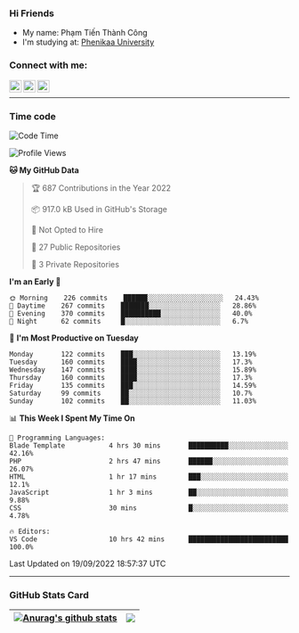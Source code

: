 ### Hi Friends

- My name: Phạm Tiến Thành Công
- I'm studying at: [Phenikaa University]


### Connect with me:
[<img align="left" alt="PhamTienThanhCong | Facebook" width="22px" src="https://upload.wikimedia.org/wikipedia/commons/thumb/1/16/Facebook-icon-1.png/640px-Facebook-icon-1.png" />][facebook]
[<img align="left" alt="PhamTienThanhCong | Zalo" width="22px" src="https://www.anphatpc.com.vn/template/anphat_2020v2/images/icon-zalo.jpg" />][zalo]
[<img align="left" alt="PhamTienThanhCong | LinkedIn" width="22px" src="https://cdn3.iconfinder.com/data/icons/inficons/512/linkedin.png" />][linkedin]

<br />

---

### Time code

<!--START_SECTION:waka-->
![Code Time](http://img.shields.io/badge/Code%20Time-560%20hrs%201%20min-blue)

![Profile Views](http://img.shields.io/badge/Profile%20Views-19-blue)

**🐱 My GitHub Data** 

> 🏆 687 Contributions in the Year 2022
 > 
> 📦 917.0 kB Used in GitHub's Storage 
 > 
> 🚫 Not Opted to Hire
 > 
> 📜 27 Public Repositories 
 > 
> 🔑 3 Private Repositories  
 > 
**I'm an Early 🐤** 

```text
🌞 Morning    226 commits    ██████░░░░░░░░░░░░░░░░░░░   24.43% 
🌆 Daytime    267 commits    ███████░░░░░░░░░░░░░░░░░░   28.86% 
🌃 Evening    370 commits    ██████████░░░░░░░░░░░░░░░   40.0% 
🌙 Night      62 commits     █░░░░░░░░░░░░░░░░░░░░░░░░   6.7%

```
📅 **I'm Most Productive on Tuesday** 

```text
Monday       122 commits    ███░░░░░░░░░░░░░░░░░░░░░░   13.19% 
Tuesday      160 commits    ████░░░░░░░░░░░░░░░░░░░░░   17.3% 
Wednesday    147 commits    ████░░░░░░░░░░░░░░░░░░░░░   15.89% 
Thursday     160 commits    ████░░░░░░░░░░░░░░░░░░░░░   17.3% 
Friday       135 commits    ███░░░░░░░░░░░░░░░░░░░░░░   14.59% 
Saturday     99 commits     ██░░░░░░░░░░░░░░░░░░░░░░░   10.7% 
Sunday       102 commits    ██░░░░░░░░░░░░░░░░░░░░░░░   11.03%

```


📊 **This Week I Spent My Time On** 

```text
💬 Programming Languages: 
Blade Template           4 hrs 30 mins       ██████████░░░░░░░░░░░░░░░   42.16% 
PHP                      2 hrs 47 mins       ██████░░░░░░░░░░░░░░░░░░░   26.07% 
HTML                     1 hr 17 mins        ███░░░░░░░░░░░░░░░░░░░░░░   12.1% 
JavaScript               1 hr 3 mins         ██░░░░░░░░░░░░░░░░░░░░░░░   9.88% 
CSS                      30 mins             █░░░░░░░░░░░░░░░░░░░░░░░░   4.78%

🔥 Editors: 
VS Code                  10 hrs 42 mins      █████████████████████████   100.0%

```


 Last Updated on 19/09/2022 18:57:37 UTC
<!--END_SECTION:waka-->

---

### GitHub Stats Card

| <a href="https://github.com/phamtienthanhcong"><img align="center" src="https://github-readme-stats.vercel.app/api?username=PhamTienThanhCong&show_icons=true&include_all_commits=true&theme=buefy&hide_border=true&theme=ocean_dark" alt="Anurag's github stats" /></a> | <a href="https://github.com/phamtienthanhcong"><img align="center" src="https://github-readme-stats.vercel.app/api/top-langs/?username=PhamTienThanhCong&layout=compact&theme=buefy&hide_border=true&theme=ocean_dark" /></a> |
| ------------- | ------------- |

[Phenikaa University]: https://phenikaa-uni.edu.vn/vi
[facebook]: https://www.facebook.com/phamtienthanhcong
[linkedin]: https://linkedin.com/in/phamtienthanhcong
[zalo]: https://zalo.me/0396396332
[tiktok]: https://www.tiktok.com/@phamtienthanhcong
[web]: https://github.com/PhamTienThanhCong/web_dev
[min project]: https://github.com/PhamTienThanhCong/Project-Of-Web
[c and cpp]: https://github.com/PhamTienThanhCong/Code_C_and_Cpro
[python]: https://github.com/PhamTienThanhCong/Python_beginer
